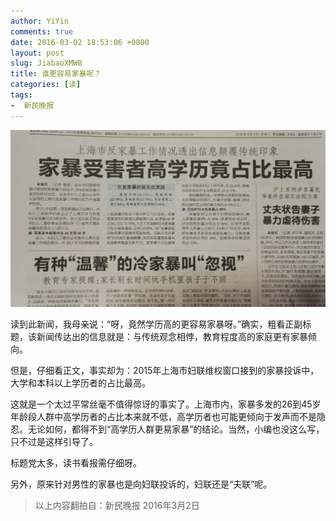 ```yaml
---
author: YiYin
comments: true
date: 2016-03-02 18:53:06 +0800
layout: post
slug: JiabaoXMWB
title: 谁更容易家暴呢？
categories: [读]
tags:
-  新民晚报
---
```

![](/public/images/newspaper/jiabao.jpg)
 
读到此新闻，我母亲说：“呀，竟然学历高的更容易家暴呀。”确实，粗看正副标题，该新闻传达出的信息就是：与传统观念相悖，教育程度高的家庭更有家暴倾向。

但是，仔细看正文，事实却为：2015年上海市妇联维权窗口接到的家暴投诉中，大学和本科以上学历者的占比最高。

这就是一个太过平常丝毫不值得惊讶的事实了。上海市内，家暴多发的26到45岁年龄段人群中高学历者的占比本来就不低，高学历者也可能更倾向于发声而不是隐忍。无论如何，都得不到“高学历人群更易家暴”的结论。当然，小编也没这么写，只不过是这样引导了。

标题党太多，读书看报需仔细呀。

另外，原来针对男性的家暴也是向妇联投诉的，妇联还是“夫联”呢。

<div class="quote"> <blockquote>
    	以上内容翻拍自：新民晚报 2016年3月2日</a>
    </blockquote>
</div>
